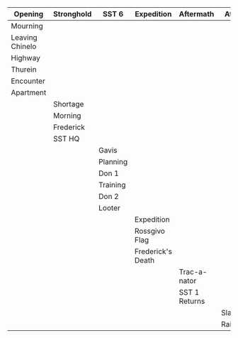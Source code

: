 
| Opening         | Stronghold | SST 6    | Expedition        | Aftermath     | Attack  |
| --------------- | ---------- | -------- | ----------------- | ------------- | ------- |
| Mourning        |            |          |                   |               |         |
| Leaving Chinelo |            |          |                   |               |         |
| Highway         |            |          |                   |               |         |
| Thurein         |            |          |                   |               |         |
| Encounter       |            |          |                   |               |         |
| Apartment       |            |          |                   |               |         |
|                 | Shortage   |          |                   |               |         |
|                 | Morning    |          |                   |               |         |
|                 | Frederick  |          |                   |               |         |
|                 | SST HQ     |          |                   |               |         |
|                 |            | Gavis    |                   |               |         |
|                 |            | Planning |                   |               |         |
|                 |            | Don 1    |                   |               |         |
|                 |            | Training |                   |               |         |
|                 |            | Don 2    |                   |               |         |
|                 |            | Looter   |                   |               |         |
|                 |            |          | Expedition        |               |         |
|                 |            |          | Rossgivo Flag     |               |         |
|                 |            |          | Frederick's Death |               |         |
|                 |            |          |                   | Trac-a-nator  |         |
|                 |            |          |                   | SST 1 Returns |         |
|                 |            |          |                   |               | Slammer |
|                 |            |          |                   |               | Raid    |
